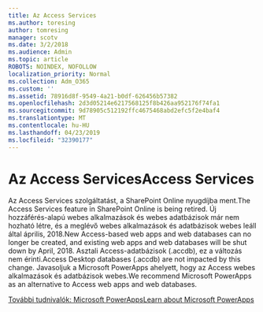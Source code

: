 ```yaml
---
title: Az Access Services
ms.author: toresing
author: tomresing
manager: scotv
ms.date: 3/2/2018
ms.audience: Admin
ms.topic: article
ROBOTS: NOINDEX, NOFOLLOW
localization_priority: Normal
ms.collection: Adm_O365
ms.custom: ''
ms.assetid: 78916d8f-9549-4a21-b0df-626456b57382
ms.openlocfilehash: 2d3d05214e6217568125f8b426aa952176f74fa1
ms.sourcegitcommit: 9d78905c512192ffc4675468abd2efc5f2e4baf4
ms.translationtype: MT
ms.contentlocale: hu-HU
ms.lasthandoff: 04/23/2019
ms.locfileid: "32390177"
---
```

# <a name="access-services"></a><span data-ttu-id="e2800-102">Az Access Services</span><span class="sxs-lookup"><span data-stu-id="e2800-102">Access Services</span></span>

<span data-ttu-id="e2800-103">Az Access Services szolgáltatást, a SharePoint Online nyugdíjba ment.</span><span class="sxs-lookup"><span data-stu-id="e2800-103">The Access Services feature in SharePoint Online is being retired.</span></span> <span data-ttu-id="e2800-104">Új hozzáférés-alapú webes alkalmazások és webes adatbázisok már nem hozható létre, és a meglévő webes alkalmazások és adatbázisok webes leáll által április, 2018.</span><span class="sxs-lookup"><span data-stu-id="e2800-104">New Access-based web apps and web databases can no longer be created, and existing web apps and web databases will be shut down by April, 2018.</span></span> <span data-ttu-id="e2800-105">Asztali Access-adatbázisok (.accdb), ez a változás nem érinti.</span><span class="sxs-lookup"><span data-stu-id="e2800-105">Access Desktop databases (.accdb) are not impacted by this change.</span></span> <span data-ttu-id="e2800-106">Javasoljuk a Microsoft PowerApps ahelyett, hogy az Access webes alkalmazások és adatbázisok webes.</span><span class="sxs-lookup"><span data-stu-id="e2800-106">We recommend Microsoft PowerApps as an alternative to Access web apps and web databases.</span></span> 
  
[<span data-ttu-id="e2800-107">További tudnivalók: Microsoft PowerApps</span><span class="sxs-lookup"><span data-stu-id="e2800-107">Learn about Microsoft PowerApps</span></span>](https://powerapps.microsoft.com/)
  

